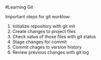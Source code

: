 #Learning Git

Important steps for git worklow:

1. Initialize repository with git init
2. Create changes to project files
3. Check satus of those files with git status
4. Stage changes for commit
5. Commit chages to version history
6. Review previous changes with git log
